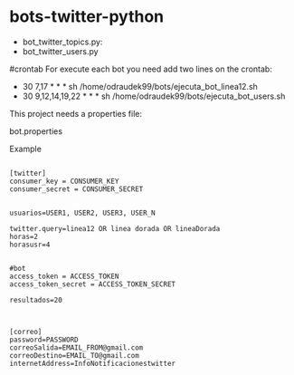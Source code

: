 # bots-twitter-python

* bot_twitter_topics.py: 
* bot_twitter_users.py

#crontab
For execute each bot you need add two lines on the crontab:

* 30 7,17 * * * sh /home/odraudek99/bots/ejecuta_bot_linea12.sh
* 30 9,12,14,19,22 * * * sh /home/odraudek99/bots/ejecuta_bot_users.sh




This project needs a properties file:

bot.properties

Example
```

[twitter]
consumer_key = CONSUMER_KEY
consumer_secret = CONSUMER_SECRET


usuarios=USER1, USER2, USER3, USER_N

twitter.query=linea12 OR linea dorada OR lineaDorada
horas=2
horasusr=4


#bot
access_token = ACCESS_TOKEN
access_token_secret = ACCESS_TOKEN_SECRET

resultados=20



[correo]
password=PASSWORD
correoSalida=EMAIL_FROM@gmail.com
correoDestino=EMAIL_TO@gmail.com
internetAddress=InfoNotificacionestwitter

```
